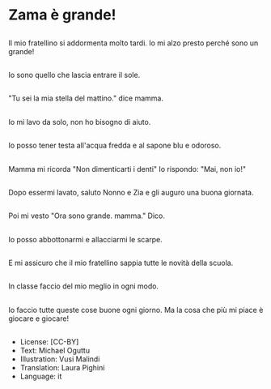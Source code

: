 # Zama è grande!

##
Il mio fratellino si addormenta molto tardi. Io mi alzo presto perché sono un grande!

##
Io sono quello che lascia entrare il sole.

##
"Tu sei la mia stella del mattino." dice mamma.

##
Io mi lavo da solo, non ho bisogno di aiuto.

##
Io posso tener testa all'acqua fredda e al sapone blu e odoroso.

##
Mamma mi ricorda "Non dimenticarti i denti" Io rispondo: "Mai, non io!"

##
Dopo essermi lavato, saluto Nonno e Zia e gli auguro una buona giornata.

##
Poi mi vesto "Ora sono grande. mamma." Dico.

##
Io posso abbottonarmi e allacciarmi le scarpe.

##
E mi assicuro che il mio fratellino sappia tutte le novità della scuola.

##
In classe faccio del mio meglio in ogni modo.

##
Io faccio tutte queste cose buone ogni giorno. Ma la cosa che più mi piace è giocare e giocare!

##
* License: [CC-BY]
* Text: Michael Oguttu
* Illustration: Vusi Malindi
* Translation: Laura Pighini
* Language: it
